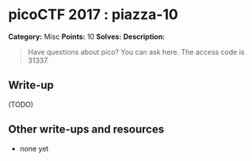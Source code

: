 # picoCTF 2017 : piazza-10

**Category:** Misc
**Points:** 10
**Solves:** 
**Description:**

> Have questions about pico? You can ask here. The access code is 31337.


## Write-up

(TODO)

## Other write-ups and resources

* none yet
